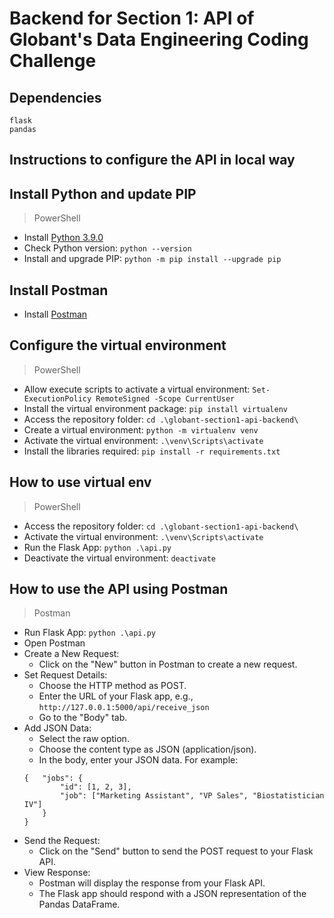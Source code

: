 # Backend for Section 1: API of Globant's Data Engineering Coding Challenge

## Dependencies
```
flask
pandas
```

## Instructions to configure the API in local way

## Install Python and update PIP
> PowerShell
* Install [Python 3.9.0](https://www.python.org/downloads/release/python-390/)
* Check Python version: `python --version`
* Install and upgrade PIP: `python -m pip install --upgrade pip`

## Install Postman
* Install [Postman](https://www.postman.com/downloads/)

## Configure the virtual environment
> PowerShell
* Allow execute scripts to activate a virtual environment: `Set-ExecutionPolicy RemoteSigned -Scope CurrentUser`
* Install the virtual environment package: `pip install virtualenv`
* Access the repository folder: `cd .\globant-section1-api-backend\`
* Create a virtual environment: `python -m virtualenv venv`
* Activate the virtual environment: `.\venv\Scripts\activate`
* Install the libraries required: `pip install -r requirements.txt`

## How to use virtual env
> PowerShell
* Access the repository folder: `cd .\globant-section1-api-backend\`
* Activate the virtual environment: `.\venv\Scripts\activate`
* Run the Flask App: `python .\api.py`
* Deactivate the virtual environment: `deactivate`

## How to use the API using Postman
> Postman
* Run Flask App: `python .\api.py`
* Open Postman
* Create a New Request:
    - Click on the "New" button in Postman to create a new request.
* Set Request Details:
    - Choose the HTTP method as POST.
    - Enter the URL of your Flask app, e.g., `http://127.0.0.1:5000/api/receive_json`
    - Go to the "Body" tab.
* Add JSON Data:
    - Select the raw option.
    - Choose the content type as JSON (application/json).
    - In the body, enter your JSON data. For example:
    ```
    {   "jobs": {
            "id": [1, 2, 3],
            "job": ["Marketing Assistant", "VP Sales", "Biostatistician IV"]
        }
    }
    ```
* Send the Request:
    - Click on the "Send" button to send the POST request to your Flask API.
* View Response:
    - Postman will display the response from your Flask API.
    - The Flask app should respond with a JSON representation of the Pandas DataFrame.

